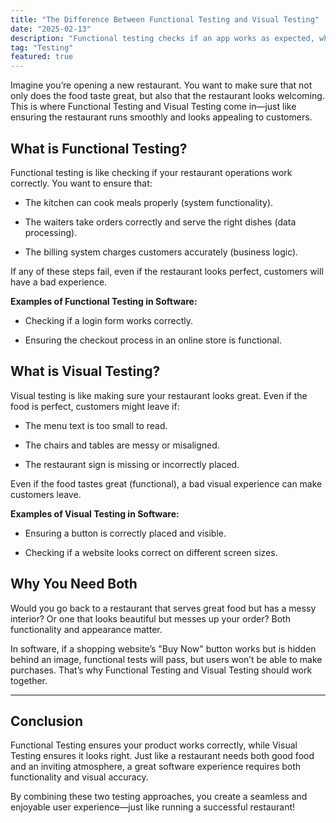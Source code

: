 ```yaml
---
title: "The Difference Between Functional Testing and Visual Testing"
date: "2025-02-13"
description: "Functional testing checks if an app works as expected, while visual testing ensures the UI looks right. Combining both keeps the app functional and visually consistent."
tag: "Testing"
featured: true
---
```


Imagine you’re opening a new restaurant. You want to make sure that not only does the food taste great, but also that the restaurant looks welcoming. This is where Functional Testing and Visual Testing come in—just like ensuring the restaurant runs smoothly and looks appealing to customers.

## What is Functional Testing?

Functional testing is like checking if your restaurant operations work correctly. You want to ensure that:

- The kitchen can cook meals properly (system functionality).

- The waiters take orders correctly and serve the right dishes (data processing).

- The billing system charges customers accurately (business logic).

If any of these steps fail, even if the restaurant looks perfect, customers will have a bad experience.

**Examples of Functional Testing in Software:**

- Checking if a login form works correctly.

- Ensuring the checkout process in an online store is functional.

## What is Visual Testing?

Visual testing is like making sure your restaurant looks great. Even if the food is perfect, customers might leave if:

- The menu text is too small to read.

- The chairs and tables are messy or misaligned.

- The restaurant sign is missing or incorrectly placed.

Even if the food tastes great (functional), a bad visual experience can make customers leave.

**Examples of Visual Testing in Software:**

- Ensuring a button is correctly placed and visible.

- Checking if a website looks correct on different screen sizes.

## Why You Need Both

Would you go back to a restaurant that serves great food but has a messy interior? Or one that looks beautiful but messes up your order? Both functionality and appearance matter.

In software, if a shopping website’s "Buy Now" button works but is hidden behind an image, functional tests will pass, but users won’t be able to make purchases. That’s why Functional Testing and Visual Testing should work together.

---

## Conclusion

Functional Testing ensures your product works correctly, while Visual Testing ensures it looks right. Just like a restaurant needs both good food and an inviting atmosphere, a great software experience requires both functionality and visual accuracy.

By combining these two testing approaches, you create a seamless and enjoyable user experience—just like running a successful restaurant!
